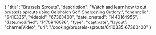 {
    "title": "Brussels Sprouts",
    "description": "Watch and learn how to cut brussels sprouts using Calphalon Self-Sharpening Cutlery.",
    "channelid": "6410335",
    "videoid": "67360400",
    "date_created": "1440164955",
    "date_modified": "1470946086",
    "type": "captivate",
    "layout": "channelVideo",
    "url": "\/cooking\/brussels-sprouts\/6410335-67360400"
}